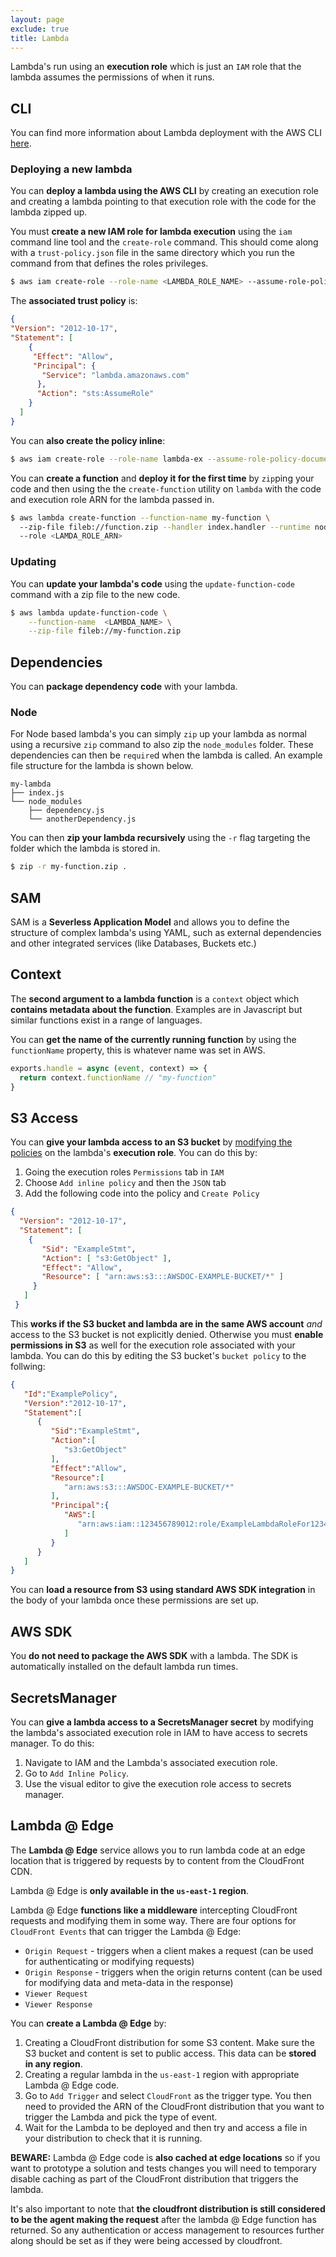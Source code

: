 ```yaml
---
layout: page
exclude: true
title: Lambda
---
```


Lambda's run using an **execution role** which is just an `IAM` role that the lambda assumes the permissions of when it runs.

## CLI

You can find more information about Lambda deployment with the AWS CLI [here](https://docs.aws.amazon.com/lambda/latest/dg/gettingstarted-awscli.html).

### Deploying a new lambda

You can **deploy a lambda using the AWS CLI** by creating an execution role and creating a lambda pointing to that execution role with the code for the lambda zipped up.

You must **create a new IAM role for lambda execution** using the `iam` command line tool and the `create-role` command. This should come along with a `trust-policy.json` file in the same directory which you run the command from that defines the roles privileges.
```bash
$ aws iam create-role --role-name <LAMBDA_ROLE_NAME> --assume-role-policy-document file://trust-policy.json
```

The **associated trust policy** is:
```json
{  
"Version": "2012-10-17", 
"Statement": [ 
    {  
     "Effect": "Allow", 
     "Principal": {  
       "Service": "lambda.amazonaws.com" 
      }, 
      "Action": "sts:AssumeRole" 
    } 
  ] 
}
```

You can **also create the policy inline**:
```bash
$ aws iam create-role --role-name lambda-ex --assume-role-policy-document '{"Version": "2012-10-17","Statement": [{ "Effect": "Allow", "Principal": {"Service": "lambda.amazonaws.com"}, "Action": "sts:AssumeRole"}]}'
```

You can **create a function** and **deploy it for the first time** by `zip`ping your code and then using the the `create-function` utility on `lambda` with the code and execution role ARN for the lambda passed in.
```bash
$ aws lambda create-function --function-name my-function \ 
  --zip-file fileb://function.zip --handler index.handler --runtime nodejs12.x \ 
  --role <LAMDA_ROLE_ARN>
```

### Updating

You can **update your lambda's code** using the `update-function-code` command with a zip file to the new code.
```bash
$ aws lambda update-function-code \
    --function-name  <LAMBDA_NAME> \
    --zip-file fileb://my-function.zip
```

## Dependencies

You can **package dependency code** with your lambda.

### Node

For Node based lambda's you can simply `zip` up your lambda as normal using a recursive `zip` command to also zip the `node_modules` folder. These dependencies can then be `require`d when the lambda is called. An example file structure for the lambda is shown below.
```
my-lambda
├── index.js
└── node_modules
	├── dependency.js
    └── anotherDependency.js
```

You can then **zip your lambda recursively** using the `-r` flag targeting the folder which the lambda is stored in.
```bash
$ zip -r my-function.zip .
```

## SAM

SAM is a **Severless Application Model** and allows you to define the structure of complex lambda's using YAML, such as external dependencies and other integrated services (like Databases, Buckets etc.)

## Context

The **second argument to a lambda function** is a `context` object which **contains metadata about the function**. Examples are in Javascript but similar functions exist in a range of languages.

You can **get the name of the currently running function** by using the `functionName` property, this is whatever name was set in AWS.
```js
exports.handle = async (event, context) => {
  return context.functionName // "my-function"
}
```

## S3 Access

You can **give your lambda access to an S3 bucket** by [modifying the policies](https://aws.amazon.com/premiumsupport/knowledge-center/lambda-execution-role-s3-bucket/#:~:text=Create%20an%20AWS%20Identity%20and,the%20Lambda%20function's%20execution%20role.&text=Verify%20that%20the%20bucket%20policy,the%20Lambda%20function's%20execution%20role.) on the lambda's **execution role**. You can do this by:

1. Going the execution roles `Permissions` tab in `IAM`
2. Choose `Add inline policy` and then the `JSON` tab
3. Add the following code into the policy and `Create Policy`

```json
{ 
  "Version": "2012-10-17", 
  "Statement": [ 
    { 
       "Sid": "ExampleStmt", 
       "Action": [ "s3:GetObject" ], 
       "Effect": "Allow", 
       "Resource": [ "arn:aws:s3:::AWSDOC-EXAMPLE-BUCKET/*" ] 
     } 
   ]
 }
```

This **works if the S3 bucket and lambda are in the same AWS account** *and* access to the S3 bucket is not explicitly denied. Otherwise you must **enable permissions in S3** as well for the execution role associated with your lambda. You can do this by editing the S3 bucket's `bucket policy` to the follwing:
```json
{
   "Id":"ExamplePolicy",
   "Version":"2012-10-17",
   "Statement":[
      {
         "Sid":"ExampleStmt",
         "Action":[
            "s3:GetObject"
         ],
         "Effect":"Allow",
         "Resource":[
            "arn:aws:s3:::AWSDOC-EXAMPLE-BUCKET/*"
         ],
         "Principal":{
            "AWS":[
               "arn:aws:iam::123456789012:role/ExampleLambdaRoleFor123456789012"
            ]
         }
      }
   ]
}
```

You can **load a resource from S3 using standard AWS SDK integration** in the body of your lambda once these permissions are set up.

## AWS SDK

You **do not need to package the AWS SDK** with a lambda. The SDK is automatically installed on the default lambda run times.

## SecretsManager

You can **give a lambda access to a SecretsManager secret** by modifying the lambda's associated execution role in IAM to have access to secrets manager. To do this:

1. Navigate to IAM and the Lambda's associated execution role.
2. Go to `Add Inline Policy`.
3. Use the visual editor to give the execution role access to secrets manager.

## Lambda @ Edge

The **Lambda @ Edge** service allows you to run lambda code at an edge location that is triggered by requests by to content from the CloudFront CDN.

Lambda @ Edge is **only available in the `us-east-1` region**.

Lambda @ Edge **functions like a middleware** intercepting CloudFront requests and modifying them in some way. There are four options for `CloudFront Events` that can trigger the Lambda @ Edge:

- `Origin Request` - triggers when a client makes a request (can be used for authenticating or modifying requests)
- `Origin Response` - triggers when the origin returns content (can be used for modifying data and meta-data in the response)
- `Viewer Request`
- `Viewer Response`

You can **create a Lambda @ Edge** by:

1. Creating a CloudFront distribution for some S3 content. Make sure the S3 bucket and content is set to public access. This data can be **stored in any region**.
2.  Creating a regular lambda in the `us-east-1` region with appropriate Lambda @ Edge code.
3. Go to `Add Trigger` and select `CloudFront` as the trigger type. You then need to provided the ARN of the CloudFront distribution that you want to trigger the Lambda and pick the type of event.
4. Wait for the Lambda to be deployed and then try and access a file in your distribution to check that it is running.

**BEWARE:** Lambda @ Edge code is **also cached at edge locations** so if you want to prototype a solution and tests changes you will need to temporary disable caching as part of the CloudFront distribution that triggers the lambda.

It's also important to note that **the cloudfront distribution is still considered to be the agent making the request** after the lambda @ Edge function has returned. So any authentication or access management to resources further along should be set as if they were being accessed by cloudfront.


<!--stackedit_data:
eyJoaXN0b3J5IjpbMTAxMTk0MjQzNCw4MDY1ODU1NjYsLTczMz
k0OTU3MywtMTM4MTQ0ODY5NiwtODg1OTM3NDEzLDEwMzA5MjQ3
NCwxNzM3MzA4MTkxLDkxNjQ3OTIwLC0yNDM3MzYzMDEsMTQ3MD
UyMzE4OCw4MTE5MjM3MjcsMzExMjMxMDM0LDExMzc3MTM1NTAs
MTA4NjkzMTI4OCwxOTk1OTQ2NzIyXX0=
-->